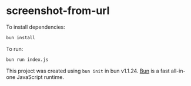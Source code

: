 # screenshot-from-url

To install dependencies:

```bash
bun install
```

To run:

```bash
bun run index.js
```

This project was created using `bun init` in bun v1.1.24. [Bun](https://bun.sh) is a fast all-in-one JavaScript runtime.
